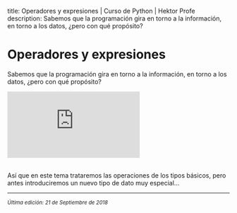 title: Operadores y expresiones | Curso de Python | Hektor Profe
description: Sabemos que la programación gira en torno a la información, en torno a los datos, ¿pero con qué propósito?

<style>

.admonition.note > .superfences-tabs > label:hover, .headerlink{
    color: #018dc5 !important;
}

.admonition.info{
    font-size: 100%;
}

.admonition.info label{
    font-size: 91%;
}

.admonition.note > .admonition-title {
    display: none;
}

</style>

# Operadores y expresiones

Sabemos que la programación gira en torno a la información, en torno a los datos, ¿pero con qué propósito? 

<div class='embed-container'><iframe src='https://player.vimeo.com/video/291015942' frameborder='0' webkitAllowFullScreen mozallowfullscreen allowFullScreen></iframe></div>

<br>Así que en este tema trataremos las operaciones de los tipos básicos, pero antes introduciremos un nuevo tipo de dato muy especial...

___
<small class="edited"><i>Última edición: 21 de Septiembre de 2018</i></small>